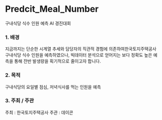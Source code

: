 # Predcit_Meal_Number
구내식당 식수 인원 예측 AI 경진대회

### 1. 배경

지금까지는 단순한 시계열 추세와 담당자의 직관적 경험에 의존하여한국토지주택공사 구내식당 식수 인원을 예측하였으나,
빅데이터 분석으로 얻어지는 보다 정확도 높은 예측을 통해 잔반 발생량을 획기적으로 줄이고자 합니다.


### 2. 목적
구내식당의 요일별 점심, 저녁식사를 먹는 인원을 예측



### 3. 주최 / 주관
주최 : 한국토지주택공사
주관 : 데이콘
